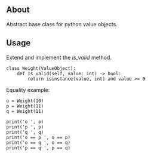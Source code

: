 ## About

Abstract base class for python value objects.

## Usage

Extend and implement the _is_valid_ method.

```
class Weight(ValueObject):
    def is_valid(self, value: int) -> bool:
        return isinstance(value, int) and value >= 0
```

Equality example:

```
o = Weight(10)
p = Weight(11)
q = Weight(11)

print('o ', o)
print('p ', p)
print('q ', q)
print('o == p ', o == p)
print('o == q ', o == q)
print('p == q ', p == q)
```
